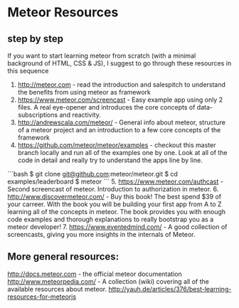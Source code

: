 # Meteor Resources

## step by step
If you want to start learning meteor from scratch (with a minimal background of HTML, CSS & JS), I suggest to go through these resources in this sequence

1. http://meteor.com - read the introduction and salespitch to understand the benefits from using meteor as framework
2. https://www.meteor.com/screencast - Easy example app using only 2 files. A real eye-opener and introduces the core concepts of data-subscriptions and reactivity.
3. http://andrewscala.com/meteor/ - General info about meteor, structure of a meteor project and an introduction to a few core concepts of the framework
4. https://github.com/meteor/meteor/examples - checkout this master branch locally and run all of the examples one by one. Look at all of the code in detail and really try to understand the apps line by line.

´´´bash
$ git clone git@github.com:meteor/meteor.git
$ cd examples/leaderboard
$ meteor
´´´
5. https://www.meteor.com/authcast - Second screencast of meteor. Introduction to authorization in meteor.
6. http://www.discovermeteor.com/ - Buy this book! The best spend $39 of your carreer. With the book you will be building your first app from A to Z learning all of the concepts in meteor. The book provides you with enough code examples and thorough explanations to really bootstrap you as a meteor developer!
7. https://www.eventedmind.com/ - A good collection of screencasts, giving you more insights in the internals of Meteor.

## More general resources:
http://docs.meteor.com - the official meteor documentation
http://www.meteorpedia.com/ - A collection (wiki) covering all of the available resources about meteor.
http://yauh.de/articles/376/best-learning-resources-for-meteorjs